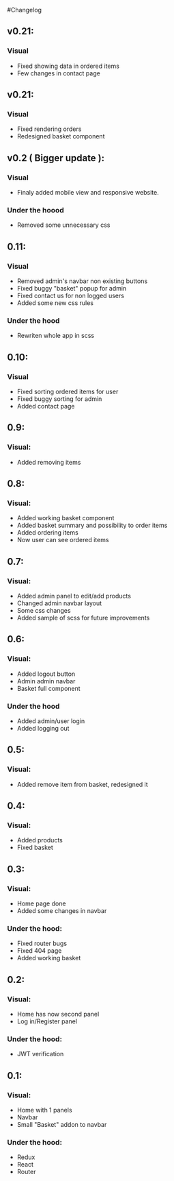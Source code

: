#Changelog

## v0.21:
### Visual
- Fixed showing data in ordered items
- Few changes in contact page

## v0.21:
### Visual
- Fixed rendering orders
- Redesigned basket component

## v0.2 ( Bigger update ):
### Visual
- Finaly added mobile view and responsive website. 

### Under the hoood
- Removed some unnecessary css

## 0.11:
### Visual
- Removed admin's navbar non existing buttons
- Fixed buggy "basket" popup for admin
- Fixed contact us for non logged users
- Added some new css rules

### Under the hood
- Rewriten whole app in scss

## 0.10:
### Visual
- Fixed sorting ordered items for user
- Fixed buggy sorting for admin
- Added contact page

## 0.9:
### Visual:
- Added removing items

## 0.8:
### Visual:
- Added working basket component
- Added basket summary and possibility to order items
- Added ordering items
- Now user can see ordered items

## 0.7:
### Visual:
- Added admin panel to edit/add products
- Changed admin navbar layout
- Some css changes
- Added sample of scss for future improvements

## 0.6:
### Visual:
- Added logout button
- Admin admin navbar
- Basket full component

### Under the hood
- Added admin/user login
- Added logging out

## 0.5:
### Visual:
- Added remove item from basket, redesigned it

## 0.4:
### Visual:
- Added products 
- Fixed basket

## 0.3:
### Visual:
- Home page done
- Added some changes in navbar

### Under the hood:
- Fixed router bugs
- Fixed 404 page
- Added working basket

## 0.2:
### Visual:
- Home has now second panel
- Log in/Register panel

### Under the hood:
- JWT verification

## 0.1:
### Visual:
- Home with 1 panels
- Navbar
- Small "Basket" addon to navbar

### Under the hood:
- Redux
- React 
- Router

